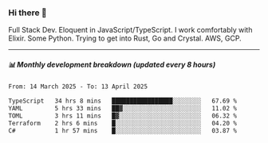 ### Hi there 👋

Full Stack Dev. Eloquent in JavaScript/TypeScript. I work comfortably with Elixir. Some Python. Trying to get into Rust, Go and Crystal. AWS, GCP.

***

##### 📊 Monthly development breakdown (updated every 8 hours)

<!--START_SECTION:waka-->

```txt
From: 14 March 2025 - To: 13 April 2025

TypeScript   34 hrs 8 mins   █████████████████░░░░░░░░   67.69 %
YAML         5 hrs 33 mins   ██▓░░░░░░░░░░░░░░░░░░░░░░   11.02 %
TOML         3 hrs 11 mins   █▓░░░░░░░░░░░░░░░░░░░░░░░   06.32 %
Terraform    2 hrs 6 mins    █░░░░░░░░░░░░░░░░░░░░░░░░   04.20 %
C#           1 hr 57 mins    █░░░░░░░░░░░░░░░░░░░░░░░░   03.87 %
```

<!--END_SECTION:waka-->
